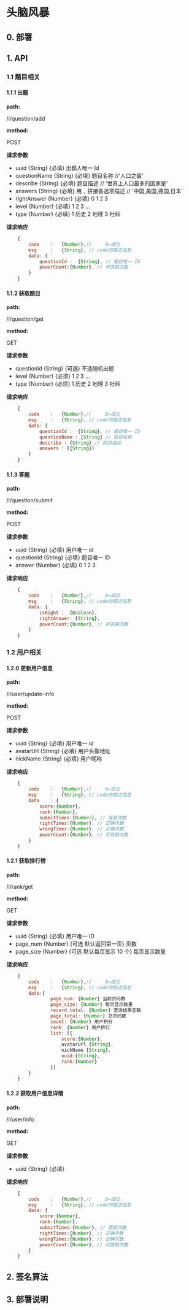# 头脑风暴

## 0. 部署

## 1\. API

### 1.1 题目相关

#### 1.1.1 出题

**path:**

/i/question/add

**method:**

POST

**请求参数**

- uuid  {String} {必填} 出题人唯一 Id
- questionName {String} {必填} 题目名称 //'人口之最'
- describe {String} {必填} 题目描述 // '世界上人口最多的国家是'
- answers {String} {必填} 用 `,` 拼接各选项描述 // '中国,美国,德国,日本'
- rightAnswer {Number} {必填} 0 1 2 3
- level {Number} {必填} 1 2 3 ...
- type {Number} {必填} 1 历史 2 地理 3 社科 

**请求响应**

```javascript
    {
        code    :   {Number},//     0=成功
        msg     :   {String}, // code的描述信息
        data: {
            questionId :  {String}, // 题目唯一 ID
            powerCount:{Number}, // 可答题次数
        }
    }
```

#### 1.1.2 获取题目

**path:**

/i/question/get

**method:**

GET

**请求参数**

- questionId {String} {可选} 不选随机出题
- level {Number} {必须} 1 2 3 ...
- type {Number} {必须} 1 历史 2 地理 3 社科 

**请求响应**

```javascript
    {
        code    :   {Number},//     0=成功
        msg     :   {String}, // code的描述信息
        data: {
            questionId :  {String}, // 题目唯一 ID
            questionName : {String} // 题目名称
            describe : {String} // 题目描述
            answers : [{String}]
        }
    }
```

#### 1.1.3 答题

**path:**

/i/question/submit

**method:**

POST

**请求参数**

- uuid {String} {必填} 用户唯一 id
- questionId {String} {必填} 题目唯一 ID
- answer {Number} {必填} 0 1 2 3

**请求响应**

```javascript
    {
        code    :   {Number},//     0=成功
        msg     :   {String}, // code的描述信息
        data: {
            isRight :  {Boolean},
            rightAnswer: {String},
            powerCount:{Number}, // 可答题次数
        }
    }
```

### 1.2 用户相关

#### 1.2.0 更新用户信息

**path:**

/i/user/update-info

**method:**

POST

**请求参数**

- uuid {String} {必填} 用户唯一 id
- avatarUrl {String} {必填} 用户头像地址
- nickName {String}  {必填} 用户昵称

**请求响应**

```javascript
    {
        code    :   {Number},//     0=成功
        msg     :   {String}, // code的描述信息
        data    : {
            score:{Number},
            rank:{Number},
            submitTimes:{Number}, // 答题次数
            rightTimes:{Number}, // 正确次数
            wrongTimes:{Number}, // 正确次数
            powerCount:{Number}, // 可答题次数
        }
    }
```

#### 1.2.1 获取排行榜

**path:**

/i/rank/get

**method:**

GET

**请求参数**

- uuid {String} {必填} 用户唯一 ID
- page_num {Number} {可选 默认返回第一页} 页数
- page_size {Number} {可选 默认每页显示 10 个} 每页显示数量

**请求响应**

```javascript
    {
        code    :   {Number},//     0=成功
        msg     :   {String}, // code的描述信息
        data:{   
                page_num: {Number} 当前页码数
                page_size: {Number} 每页显示数量
                record_total: {Number} 查询结果总数
                page_total: {Number} 总页码数
                count: {Number} 用户积分
                rank: {Number} 用户排行
                list: [{
                    score:{Number},
                    avatarUrl {String},
                    nickName {String},
                    uuid:{String},
                    rank:{Number}
                }]
        }
    }
```

#### 1.2.2 获取用户信息详情

**path:**

/i/user/info

**method:**

GET

**请求参数**

- uuid {String} {必填}

**请求响应**

```javascript
    {
        code    :   {Number},//     0=成功
        msg     :   {String}, // code的描述信息
        data: {
            score:{Number},
            rank:{Number},
            submitTimes:{Number}, // 答题次数
            rightTimes:{Number}, // 正确次数
            wrongTimes:{Number}, // 正确次数
            powerCount:{Number}, // 可答题次数
        }
    }
```

## 2\. 签名算法

## 3\. 部署说明
